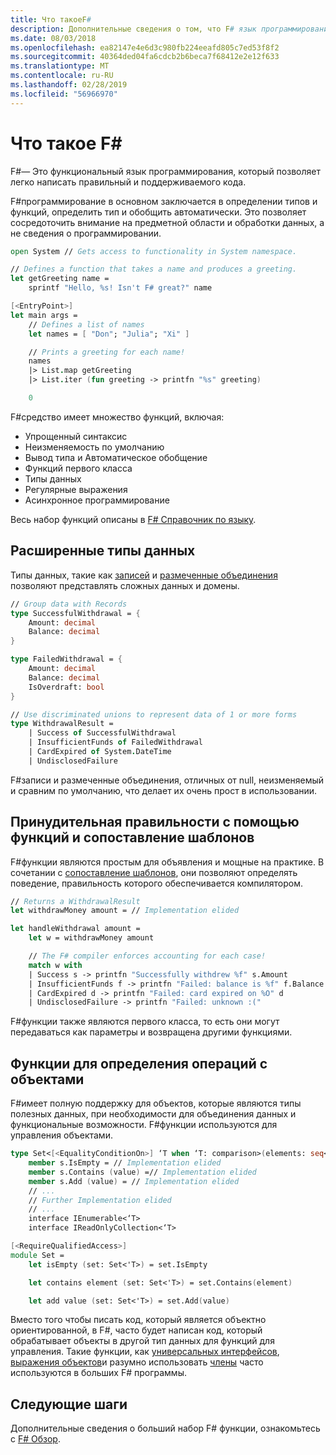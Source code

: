 ```yaml
---
title: Что такоеF#
description: Дополнительные сведения о том, что F# язык программирования — и что F# аналогичен программирования. Дополнительные сведения о расширенных типов данных, функции и как они работают вместе.
ms.date: 08/03/2018
ms.openlocfilehash: ea82147e4e6d3c980fb224eeafd805c7ed53f8f2
ms.sourcegitcommit: 40364ded04fa6cdcb2b6beca7f68412e2e12f633
ms.translationtype: MT
ms.contentlocale: ru-RU
ms.lasthandoff: 02/28/2019
ms.locfileid: "56966970"
---
```

# <a name="what-is-f"></a>Что такое F\#

F#— Это функциональный язык программирования, который позволяет легко написать правильный и поддерживаемого кода.

F#программирование в основном заключается в определении типов и функций, определить тип и обобщить автоматически. Это позволяет сосредоточить внимание на предметной области и обработки данных, а не сведения о программировании.

```fsharp
open System // Gets access to functionality in System namespace.

// Defines a function that takes a name and produces a greeting.
let getGreeting name =
    sprintf "Hello, %s! Isn't F# great?" name

[<EntryPoint>]
let main args =
    // Defines a list of names
    let names = [ "Don"; "Julia"; "Xi" ]

    // Prints a greeting for each name!
    names
    |> List.map getGreeting
    |> List.iter (fun greeting -> printfn "%s" greeting)

    0
```

F#средство имеет множество функций, включая:

* Упрощенный синтаксис
* Неизменяемость по умолчанию
* Вывод типа и Автоматическое обобщение
* Функций первого класса
* Типы данных
* Регулярные выражения
* Асинхронное программирование

Весь набор функций описаны в [ F# Справочник по языку](language-reference/index.md).

## <a name="rich-data-types"></a>Расширенные типы данных

Типы данных, такие как [записей](language-reference/records.md) и [размеченные объединения](language-reference/discriminated-unions.md) позволяют представлять сложных данных и домены.

```fsharp
// Group data with Records
type SuccessfulWithdrawal = {
    Amount: decimal
    Balance: decimal
}

type FailedWithdrawal = {
    Amount: decimal
    Balance: decimal
    IsOverdraft: bool
}

// Use discriminated unions to represent data of 1 or more forms
type WithdrawalResult =
    | Success of SuccessfulWithdrawal
    | InsufficientFunds of FailedWithdrawal
    | CardExpired of System.DateTime
    | UndisclosedFailure
```

F#записи и размеченные объединения, отличных от null, неизменяемый и сравним по умолчанию, что делает их очень прост в использовании.

## <a name="enforced-correctness-with-functions-and-pattern-matching"></a>Принудительная правильности с помощью функций и сопоставление шаблонов

F#функции являются простым для объявления и мощные на практике. В сочетании с [сопоставление шаблонов](language-reference/pattern-matching.md), они позволяют определять поведение, правильность которого обеспечивается компилятором.

```fsharp
// Returns a WithdrawalResult
let withdrawMoney amount = // Implementation elided

let handleWithdrawal amount =
    let w = withdrawMoney amount

    // The F# compiler enforces accounting for each case!
    match w with
    | Success s -> printfn "Successfully withdrew %f" s.Amount
    | InsufficientFunds f -> printfn "Failed: balance is %f" f.Balance
    | CardExpired d -> printfn "Failed: card expired on %O" d
    | UndisclosedFailure -> printfn "Failed: unknown :("
```

F#функции также являются первого класса, то есть они могут передаваться как параметры и возвращена другими функциями.

## <a name="functions-to-define-operations-on-objects"></a>Функции для определения операций с объектами

F#имеет полную поддержку для объектов, которые являются типы полезных данных, при необходимости для объединения данных и функциональные возможности. F#функции используются для управления объектами.

```fsharp
type Set<[<EqualityConditionOn>] ‘T when ‘T: comparison>(elements: seq<'T>) =
    member s.IsEmpty = // Implementation elided
    member s.Contains (value) =// Implementation elided
    member s.Add (value) = // Implementation elided
    // ...
    // Further Implementation elided
    // ...
    interface IEnumerable<‘T>
    interface IReadOnlyCollection<‘T>

[<RequireQualifiedAccess>]
module Set =
    let isEmpty (set: Set<'T>) = set.IsEmpty

    let contains element (set: Set<'T>) = set.Contains(element)

    let add value (set: Set<'T>) = set.Add(value)
```

Вместо того чтобы писать код, который является объектно ориентированной, в F#, часто будет написан код, который обрабатывает объекты в другой тип данных для функций для управления. Такие функции, как [универсальных интерфейсов](language-reference/interfaces.md), [выражения объектов](language-reference/object-expressions.md)и разумно использовать [члены](language-reference/members/index.md) часто используются в больших F# программы.

## <a name="next-steps"></a>Следующие шаги

Дополнительные сведения о больший набор F# функции, ознакомьтесь с [ F# Обзор](tour.md).